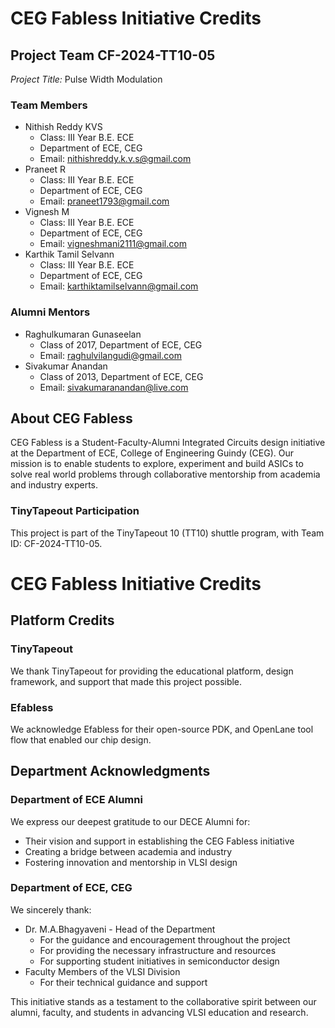 # CEG Fabless Initiative Credits

## Project Team CF-2024-TT10-05
*Project Title:* Pulse Width Modulation

### Team Members
- Nithish Reddy KVS
  - Class: III Year B.E. ECE
  - Department of ECE, CEG
  - Email: nithishreddy.k.v.s@gmail.com
- Praneet R
  - Class: III Year B.E. ECE
  - Department of ECE, CEG
  - Email: praneet1793@gmail.com
- Vignesh M 
  - Class: III Year B.E. ECE
  - Department of ECE, CEG
  - Email: vigneshmani2111@gmail.com
- Karthik Tamil Selvann
  - Class: III Year B.E. ECE
  - Department of ECE, CEG
  - Email: karthiktamilselvann@gmail.com  

### Alumni Mentors
- Raghulkumaran Gunaseelan
  - Class of 2017, Department of ECE, CEG
  - Email: raghulvilangudi@gmail.com
- Sivakumar Anandan
  - Class of 2013, Department of ECE, CEG
  - Email: sivakumaranandan@live.com


## About CEG Fabless
CEG Fabless is a Student-Faculty-Alumni Integrated Circuits design initiative at the Department of ECE, College of Engineering Guindy (CEG). Our mission is to enable students to explore, experiment and build ASICs to solve real world problems through collaborative mentorship from academia and industry experts.

### TinyTapeout Participation
This project is part of the TinyTapeout 10 (TT10) shuttle program, with Team ID: CF-2024-TT10-05.


# CEG Fabless Initiative Credits
## Platform Credits

### TinyTapeout
We thank TinyTapeout for providing the educational platform, design framework, and support that made this project possible.

### Efabless
We acknowledge Efabless for their open-source PDK, and OpenLane tool flow that enabled our chip design.

## Department Acknowledgments

### Department of ECE Alumni
We express our deepest gratitude to our DECE Alumni for:
- Their vision and support in establishing the CEG Fabless initiative
- Creating a bridge between academia and industry
- Fostering innovation and mentorship in VLSI design

### Department of ECE, CEG
We sincerely thank:
- Dr. M.A.Bhagyaveni - Head of the Department
  - For the guidance and encouragement throughout the project
  - For providing the necessary infrastructure and resources
  - For supporting student initiatives in semiconductor design
- Faculty Members of the VLSI Division
  - For their technical guidance and support

This initiative stands as a testament to the collaborative spirit between our alumni, faculty, and students in advancing VLSI education and research.
